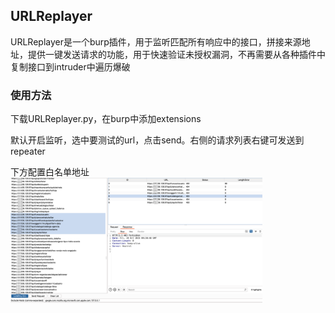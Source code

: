 ## URLReplayer

URLReplayer是一个burp插件，用于监听匹配所有响应中的接口，拼接来源地址，提供一键发送请求的功能，用于快速验证未授权漏洞，不再需要从各种插件中复制接口到intruder中遍历爆破

### 使用方法
下载URLReplayer.py，在burp中添加extensions  

默认开启监听，选中要测试的url，点击send。右侧的请求列表右键可发送到repeater  

下方配置白名单地址
<img src="20251024172156.png" alt="" width="80%">